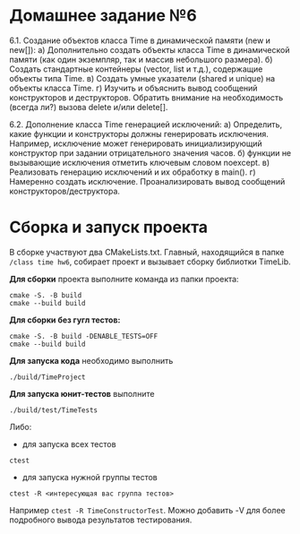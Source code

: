 # Домашнее задание №6

6.1. Создание объектов класса Time в динамической памяти (new и new[]):
а) Дополнительно создать объекты класса Time  в динамической памяти (как один экземпляр, так и массив небольшого размера).
б) Создать стандартные контейнеры (vector, list и т.д.), содержащие объекты типа Time.
в) Создать умные указатели (shared и unique) на объекты класса Time.
г) Изучить и объяснить вывод сообщений конструкторов и деструкторов. Обратить внимание на необходимость (всегда ли?) вызова delete и/или delete[].

6.2. Дополнение класса Time генерацией исключений:
а) Определить, какие функции и конструкторы должны генерировать исключения. Например, исключение может генерировать инициализирующий конструктор при задании отрицательного значения часов.
б) функции не вызывающие исключения отметить ключевым словом noexcept.
в) Реализовать генерацию исключений и их обработку в main().
г) Намеренно создать исключение. Проанализировать вывод сообщений конструкторов/деструктора.


# Сборка и запуск проекта
В сборке участвуют два CMakeLists.txt. Главный, находящийся в папке `/class time hw6`, собирает проект и вызывает сборку библиотки TimeLib.


**Для сборки** проекта выполните команда из папки проекта:
```
cmake -S. -B build
cmake --build build
```
**Для сборки без гугл тестов:**
```
cmake -S. -B build -DENABLE_TESTS=OFF
cmake --build build
```

**Для запуска кода** необходимо выполнить 
```
./build/TimeProject
``` 
**Для запуска юнит-тестов** выполните 
```
./build/test/TimeTests
```
Либо:
- для запуска всех тестов
```
ctest
```
- для запуска нужной группы тестов
```
ctest -R <интересующая вас группа тестов>
```
Например `ctest -R TimeConstructorTest`. Можно добавить -V для более подробного вывода результатов тестирования.

